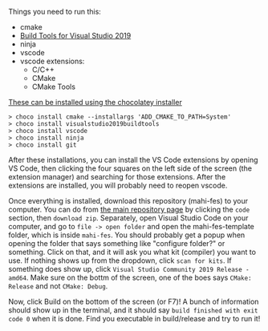 Things you need to run this:
 - cmake
 - [Build Tools for Visual Studio 2019](https://visualstudio.microsoft.com/downloads/#build-tools-for-visual-studio-2019)
 - ninja
 - vscode
 - vscode extensions:
   - C/C++
   - CMake
   - CMake Tools

[These can be installed using the chocolatey installer](https://chocolatey.org/)
``` shell
> choco install cmake --installargs 'ADD_CMAKE_TO_PATH=System'
> choco install visualstudio2019buildtools
> choco install vscode
> choco install ninja
> choco install git
```

After these installations, you can install the VS Code extensions by opening VS Code, then clicking the four squares on the left side of the screen (the extension manager) and searching for those extensions. After the extensions are installed, you will probably need to reopen vscode.

Once everything is installed, download this repository (mahi-fes) to your computer. You can do from [the main repository page](https://github.com/mahilab/mahi-fes) by clicking the `code` section, then `download zip`. Separately, open Visual Studio Code on your computer, and go to `file -> open folder` and open the mahi-fes-template folder, which is inside `mahi-fes`. You should probably get a popup when opening the folder that says something like "configure folder?" or something. Click on that, and it will ask you what kit (compiler) you want to use. If nothing shows up from the dropdown, click `scan for kits`. If something does show up, click `Visual Studio Community 2019 Release - amd64`. Make sure on the bottm of the screen, one of the boes says `CMake: Release` and not `CMake: Debug`.

Now, click Build on the bottom of the screen (or F7)! A bunch of information should show up in the terminal, and it should say `build finished with exit code 0` when it is done. Find you executable in build/release and try to run it!

